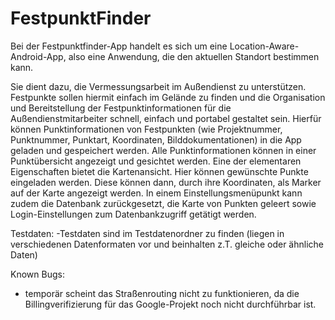 # FestpunktFinder

Bei der Festpunktfinder-App handelt es sich um eine Location-Aware-Android-App, also eine Anwendung, die den aktuellen Standort bestimmen kann.

Sie dient dazu, die Vermessungsarbeit im Außendienst zu unterstützen.
Festpunkte sollen hiermit einfach im Gelände zu finden und die Organisation und Bereitstellung der Festpunktinformationen für die Außendienstmitarbeiter schnell, einfach und portabel gestaltet sein.
Hierfür können Punktinformationen von Festpunkten (wie Projektnummer, Punktnummer, Punktart, Koordinaten, Bilddokumentationen) in die App geladen und gespeichert werden.
Alle Punktinformationen können in einer Punktübersicht angezeigt und gesichtet werden.
Eine der elementaren Eigenschaften bietet die Kartenansicht.
Hier können gewünschte Punkte eingeladen werden. Diese können dann, durch ihre Koordinaten, als Marker auf der Karte angezeigt werden.
In einem Einstellungsmenüpunkt kann zudem die Datenbank zurückgesetzt, die Karte von Punkten geleert sowie Login-Einstellungen zum Datenbankzugriff getätigt werden.


Testdaten:
-Testdaten sind im Testdatenordner zu finden (liegen in verschiedenen Datenformaten vor und beinhalten z.T. gleiche oder ähnliche Daten)


Known Bugs:
- temporär scheint das Straßenrouting nicht zu funktionieren, da die Billingverifizierung für das Google-Projekt noch nicht durchführbar ist.
